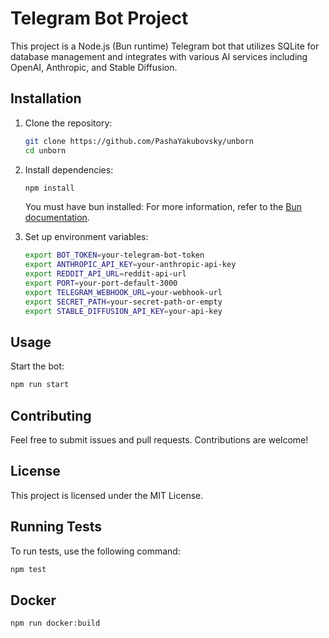 # Telegram Bot Project

This project is a Node.js (Bun runtime) Telegram bot that utilizes SQLite for database management and integrates with various AI services including OpenAI, Anthropic, and Stable Diffusion.

## Installation

1. Clone the repository:

    ```sh
    git clone https://github.com/PashaYakubovsky/unborn
    cd unborn
    ```

2. Install dependencies:

    ```sh
    npm install
    ```

    You must have bun installed:
    For more information, refer to the [Bun documentation](https://bun.sh/docs).

3. Set up environment variables:
    ```sh
    export BOT_TOKEN=your-telegram-bot-token
    export ANTHROPIC_API_KEY=your-anthropic-api-key
    export REDDIT_API_URL=reddit-api-url
    export PORT=your-port-default-3000
    export TELEGRAM_WEBHOOK_URL=your-webhook-url
    export SECRET_PATH=your-secret-path-or-empty
    export STABLE_DIFFUSION_API_KEY=your-api-key
    ```

## Usage

Start the bot:

```sh
npm run start
```

## Contributing

Feel free to submit issues and pull requests. Contributions are welcome!

## License

This project is licensed under the MIT License.

## Running Tests

To run tests, use the following command:

```sh
npm test
```

## Docker

```sh
npm run docker:build
```
